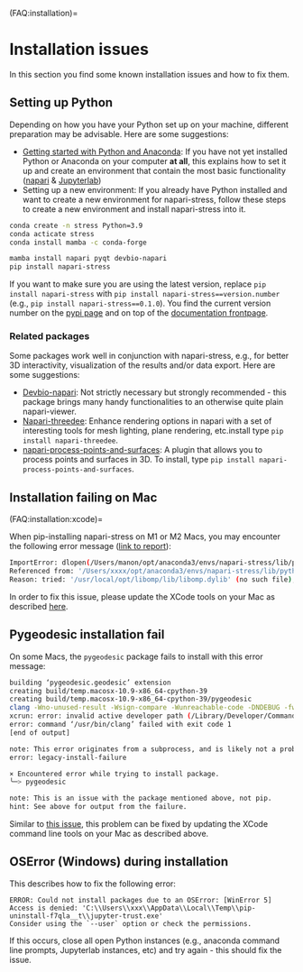 (FAQ:installation)=
# Installation issues
In this section you find some known installation issues and how to fix them.

## Setting up Python

Depending on how you have your Python set up on your machine, different preparation may be advisable. Here are some suggestions:
- [Getting started with Python and Anaconda](https://biapol.github.io/blog/mara_lampert/getting_started_with_mambaforge_and_python/readme.html): If you have not yet installed Python or Anaconda on your computer **at all**, this explains how to set it up and create an environment that contain the most basic functionality ([napari](https://napari.org/stable/) & [Jupyterlab](https://jupyter.org/))
- Setting up a new environment: If you already have Python installed and want to create a new environment for napari-stress, follow these steps to create a new environment and install napari-stress into it.

```bash
conda create -n stress Python=3.9
conda acticate stress
conda install mamba -c conda-forge

mamba install napari pyqt devbio-napari
pip install napari-stress
```

If you want to make sure you are using the latest version, replace `pip install napari-stress` with `pip install napari-stress==version.number` (e.g., `pip install napari-stress==0.1.0`). You find the current version number on the [pypi page](https://pypi.org/project/napari-stress/) and on top of the [documentation frontpage](https://campaslab.github.io/napari-stress/intro.html).

### Related packages

Some packages work well in conjunction with napari-stress, e.g., for better 3D interactivity, visualization of the results and/or data export. Here are some suggestions:
- [Devbio-napari](https://github.com/haesleinhuepf/devbio-napari): Not strictly necessary but strongly recommended - this package brings many handy functionalities to an otherwise quite plain napari-viewer.
- [Napari-threedee](https://www.napari-hub.org/plugins/napari-threedee): Enhance rendering options in napari with a set of interesting tools for mesh lighting, plane rendering, etc.install type `pip install napari-threedee`.
- [napari-process-points-and-surfaces](https://www.napari-hub.org/plugins/napari-process-points-and-surfaces): A plugin that allows you to process points and surfaces in 3D. To install, type `pip install napari-process-points-and-surfaces`.


## Installation failing on Mac
(FAQ:installation:xcode)=

When pip-installing napari-stress on M1 or M2 Macs, you may encounter the following error message ([link to report](https://forum.image.sc/t/napari-stress-problem-loading-some-dependancies/73758)):

```bash
ImportError: dlopen(/Users/manon/opt/anaconda3/envs/napari-stress/lib/python3.9/site-packages/open3d/cpu/pybind.cpython-39-darwin.so, 0x0002): Library not loaded: '/usr/local/opt/libomp/lib/libomp.dylib'
Referenced from: '/Users/xxxx/opt/anaconda3/envs/napari-stress/lib/python3.9/site-packages/open3d/cpu/pybind.cpython-39-darwin.so'
Reason: tried: '/usr/local/opt/libomp/lib/libomp.dylib' (no such file), '/usr/local/lib/libomp.dylib' (no such file), '/usr/lib/libomp.dylib' (no such file)
```

In order to fix this issue, please update the XCode tools on your Mac as described [here](https://stackoverflow.com/questions/52522565/git-is-not-working-after-macos-update-xcrun-error-invalid-active-developer-pa).

## Pygeodesic installation fail

On some Macs, the `pygeodesic` package fails to install with this error message:

```bash
building ‘pygeodesic.geodesic’ extension
creating build/temp.macosx-10.9-x86_64-cpython-39
creating build/temp.macosx-10.9-x86_64-cpython-39/pygeodesic
clang -Wno-unused-result -Wsign-compare -Wunreachable-code -DNDEBUG -fwrapv -O2 -Wall -fPIC -O2 -isystem /Users/xxxx/opt/anaconda3/envs/mamba/envs/napari-stress-open3d/include -fPIC -O2 -isystem /Users/rachna.narayanan/opt/anaconda3/envs/mamba/envs/napari-stress-open3d/include -I/Users/xxxx/opt/anaconda3/envs/mamba/envs/napari-stress-open3d/include/python3.9 -I/Users/xxxx/opt/anaconda3/envs/mamba/envs/napari-stress-open3d/lib/python3.9/site-packages/numpy/core/include -Ipygeodesic\geodesic_kirsanov -c pygeodesic/geodesic.cpp -o build/temp.macosx-10.9-x86_64-cpython-39/pygeodesic/geodesic.o
xcrun: error: invalid active developer path (/Library/Developer/CommandLineTools), missing xcrun at: /Library/Developer/CommandLineTools/usr/bin/xcrun
error: command ‘/usr/bin/clang’ failed with exit code 1
[end of output]

note: This error originates from a subprocess, and is likely not a problem with pip.
error: legacy-install-failure

× Encountered error while trying to install package.
╰─> pygeodesic

note: This is an issue with the package mentioned above, not pip.
hint: See above for output from the failure.
```

Similar to [this issue](FAQ:installation:xcode), this problem can be fixed by updating the XCode command line tools on your Mac as described above.

## OSError (Windows) during installation

This describes how to fix the following error:

```
ERROR: Could not install packages due to an OSError: [WinError 5] Access is denied: 'C:\\Users\\xxx\\AppData\\Local\\Temp\\pip-uninstall-f7qla__t\\jupyter-trust.exe'
Consider using the `--user` option or check the permissions.
```

If this occurs, close all open Python instances (e.g., anaconda command line prompts, Jupyterlab instances, etc) and try again - this should fix the issue.
